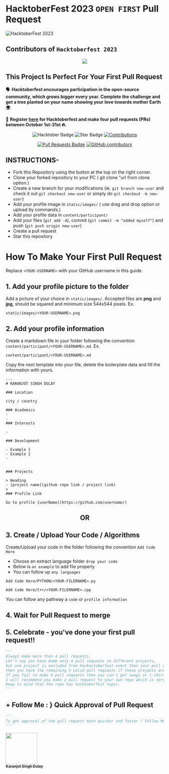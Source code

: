 # HacktoberFest 2023 `OPEN FIRST` Pull Request
![HacktoberFest 2023](https://github.com/Karanjot786/Hacktoberfest2023/blob/main/static/images/logo.png)


## Contributors of `Hacktoberfest 2023`

<div align="center">

<a href="https://github.com/Karanjot786/Hacktoberfest2023/graphs/contributors">
  <img src="https://contrib.rocks/image?repo=karanjot786/Hacktoberfest2023" />
</a>
  
  </div>

## This Project Is Perfect For Your First Pull Request

🗣 **Hacktoberfest encourages participation in the open-source community, which grows bigger every year. Complete the challenge and get a tree planted on your name showing your love towards mother Earth 🌍**

📢 **Register [here](https://hacktoberfest.digitalocean.com) for Hacktoberfest and make four pull requests (PRs) between October 1st-31st 🔥.**

<div align="center">

<img src="https://img.shields.io/badge/hacktoberfest-2023-blueviolet" alt="Hacktober Badge"/>
 <img src="https://img.shields.io/static/v1?label=%F0%9F%8C%9F&message=If%20Useful&style=style=flat&color=BC4E99" alt="Star Badge"/>
 <a href="https://github.com/Karanjot786" ><img src="https://img.shields.io/badge/Contributions-welcome-violet.svg?style=flat&logo=git" alt="Contributions" /></a>

<a href="https://github.com/Karanjot786/hacktoberfest2023/pulls"><img src="https://img.shields.io/github/issues-pr/Karanjot786/hacktoberfest2023" alt="Pull Requests Badge"/></a>
<a href="https://github.com/Karanjot786/hacktoberfest2023/graphs/contributors"><img alt="GitHub contributors" src="https://img.shields.io/github/contributors/Karanjot786/hacktoberfest2023?color=2b9348"></a>

</div>

## INSTRUCTIONS-

- Fork this Repository using the button at the top on the right corner.
- Clone your forked repository to your PC ( git clone "url from clone option.)
- Create a new branch for your modifications (ie. `git branch new-user` and check it out  `git checkout new-user` or simply do `git checkout -b new-user`)
- Add your profile image in `static/images/` ( use drag and drop option or upload by commands.)
- Add your profile data in `content/participant/`
- Add your files (`git add -A`), commit (`git commit -m "added myself"`) and push (`git push origin new-user`)
- Create a pull request
- Star this repository

# How To Make Your First Pull Request

Replace `<YOUR-USERNAME>` with your GitHub username in this guide.

## 1. Add your profile picture to the folder

Add a picture of your choice in `static/images/`. Accepted files are **png** and **jpg**, should be squared and minimum size 544x544 pixels. Ex.

```
static/images/<YOUR-USERNAME>.png
```


## 2. Add your profile information


Create a markdown file in your folder following the convention `content/participant/<YOUR-USERNAME>.md`. Ex.

```
content/participant/<YOUR-USERNAME>.md
```

Copy the next template into your file, delete the boilerplate data and fill the information with yours.

```
---
# KARANJOT SINGH DULAY

### Location

city / country

### Academics
-
-
### Interests

-

### Development

- Example 1
- Example 2
-

 
### Projects

> Heading 
- [project name](github repo link / project link)
>
### Profile Link

Go to profile [userName](https://github.com/username/)

```

<div align="center">
<h2> OR </h2>
</div>

## 3. Create / Upload Your Code / Algorithms

Create/Upload your code in the folder following the convention `Add Code Here`
- Choose an extract language folder `drop your code`
- Below is `an example` to add file properly
- You can follow up `any languages`
```
Add Code Here/PYTHON/<YOUR-FILERNAME>.py
```
```
Add Code Here/C++/<YOUR-FILERNAME>.cpp
```
You can follow any pathway a `code` or `profile information`

## 4. Wait for Pull Request to merge

## 5. Celebrate - you've done your first pull request!!

```py
'''
Always make more than 4 pull requests.
Let's say you have made only 4 pull requests to different projects,
but one project is excluded from hackoctoberfest event then your pull request will not be counted and 
then you have the remaining 3 valid pull requests if these projects are not excluded.
If you fail to make 4 pull requests then you can't get swags or t-shirts.
I will recommend you make a pull request to your own repo which is very very safe for you.
Keep in mind that the repo has hacktoberfest topic.
'''
```

## + Follow Me : } Quick Approval of Pull Request

```py
'''
To get approval of the pull request much quicker and faster (`Follow Me`)🚀
'''
```

<tr><td align="center"><a href="https://github.com/Karanjot786"><kbd><img src="https://avatars3.githubusercontent.com/Karanjot786?size=100" width="100px;" alt=""/></kbd><br /><sub><b>Karanjot Singh Dulay</b></sub></a><br /></td>

</tr>